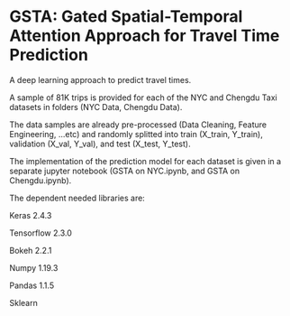 # GSTA: Gated Spatial-Temporal Attention Approach for Travel Time Prediction

A deep learning approach to predict travel times.

A sample of 81K trips is provided for each of the NYC and Chengdu Taxi datasets in folders (NYC Data, Chengdu Data).

The data samples are already pre-processed (Data Cleaning, Feature Engineering, ...etc) and randomly splitted into train (X_train, Y_train), validation (X_val, Y_val), and test (X_test, Y_test).

The implementation of the prediction model for each dataset is given in a separate jupyter notebook (GSTA on NYC.ipynb, and GSTA on Chengdu.ipynb).

The dependent needed libraries are:

Keras 2.4.3

Tensorflow 2.3.0

Bokeh 2.2.1

Numpy 1.19.3

Pandas 1.1.5

Sklearn


